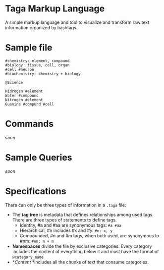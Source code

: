 # Taga Markup Language
A simple markup language and tool to visualize and transform raw text information organized by hashtags.

# Sample file

```
#chemistry: element, compound
#biology: tissue, cell, organ
#cell #neuron
#biochemistry: chemistry + biology

@Science

Hidrogen #element
Water #compound
Nitrogen #element
Guanine #compund #cell
```

# Commands
*soon*

# Sample Queries
*soon*

# Specifications
There can only be three types of information in a `.taga` file:
 - The **tag tree** is metadata that defines relationships among used tags. There are three types of statements to define tags.
   - Identity, #a and #aa are synonymous tags: `#a #aa`
   - Hierarchical, #n includes #x and #y: `#n: x, y`
   - Compounded, #n and #m tags, when both used, are synonymous to #nm: `#nm: n + m`
 - **Namespaces** divide the file by exclusive categories. Every category includes the content of everything below it
   and must have the format of `@category_name`
 - **Content* *includes all the chunks of text that consume categories.
